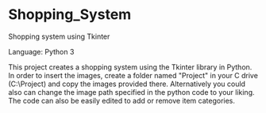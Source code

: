 # Shopping_System
Shopping system using Tkinter

Language: Python 3

This project creates a shopping system using the Tkinter library in Python. In order to insert the images, create a folder named "Project" in your C drive (C:\Project) and copy the images provided there. 
Alternatively you could also can change the image path specified in the python code to your liking.
The code can also be easily edited to add  or remove item categories.
